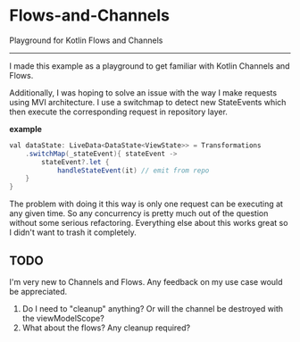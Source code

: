 # Flows-and-Channels
Playground for Kotlin Flows and Channels

--------------------------

I made this example as a playground to get familiar with Kotlin Channels and Flows.

Additionally, I was hoping to solve an issue with the way I make requests using MVI architecture. I use a switchmap to detect new StateEvents which then execute the corresponding request in repository layer.

**example**
```java
val dataState: LiveData<DataState<ViewState>> = Transformations
    .switchMap(_stateEvent){ stateEvent ->
        stateEvent?.let {
            handleStateEvent(it) // emit from repo
    }
}
```
The problem with doing it this way is only one request can be executing at any given time. So any concurrency is pretty much out of the question without some serious refactoring. Everything else about this works great so I didn't want to trash it completely.

## TODO
I'm very new to Channels and Flows. Any feedback on my use case would be appreciated.
1. Do I need to "cleanup" anything? Or will the channel be destroyed with the viewModelScope?
2. What about the flows? Any cleanup required?
